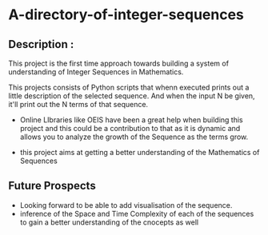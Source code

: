 # A-directory-of-integer-sequences
## Description :
This project is the first time approach towards building a system of understanding of Integer Sequences in Mathematics.

This projects consists of Python scripts that whenn executed prints out a little description of the selected sequence. And when the input N be given, it'll print out the N terms of that sequence. 

- Online LIbraries like OEIS have been a great help when building this project and this could be a contribution to that as it is dynamic and allows you to analyze the growth of the Sequence as the terms grow.

- this project aims at getting a better understanding of the Mathematics of Sequences

## Future Prospects 

- Looking forward to be able to add visualisation of the sequence.
- inference of the Space and Time Complexity of each of the sequences to gain a better understanding of the cnocepts as well
